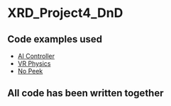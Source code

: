 # XRD_Project4_DnD #


## Code examples used ##
* [AI Controller](https://www.youtube.com/watch?v=UjkSFoLxesw/)
* [VR Physics](https://www.youtube.com/watch?v=VG8hLKyTiJQ&t=274s)
* [No Peek](https://www.youtube.com/watch?v=WyqjGW7euVc&t=867s)

## All code has been written together ##
